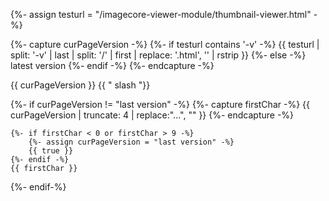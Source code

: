 {%- assign testurl = "/imagecore-viewer-module/thumbnail-viewer.html" -%}

{%- capture curPageVersion -%}
	{%- if testurl contains '-v' -%}
		{{ testurl |  split: '-v' | last | split: '/' | first | replace: '.html', '' | rstrip }}
	{%- else -%}
		latest version
	{%- endif -%}
{%- endcapture -%}


{{ curPageVersion }}
{{ "  slash  "}}

{%- if curPageVersion != "last version" -%}
	{%- capture firstChar -%}
		{{ curPageVersion | truncate: 4 | replace:"...", "" }}
	{%- endcapture -%}

	{%- if firstChar < 0 or firstChar > 9 -%}
		{%- assign curPageVersion = "last version" -%}
		{{ true }}
	{%- endif -%}
	{{ firstChar }}
{%- endif-%}
